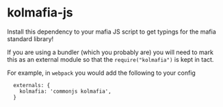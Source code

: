 kolmafia-js
=======

Install this dependency to your mafia JS script to get typings for the mafia standard library!

If you are using a bundler (which you probably are) you will need to mark this as an external module so that the `require("kolmafia")` is kept in tact.

For example, in `webpack` you would add the following to your config

```
  externals: {
    kolmafia: 'commonjs kolmafia',
  }
```